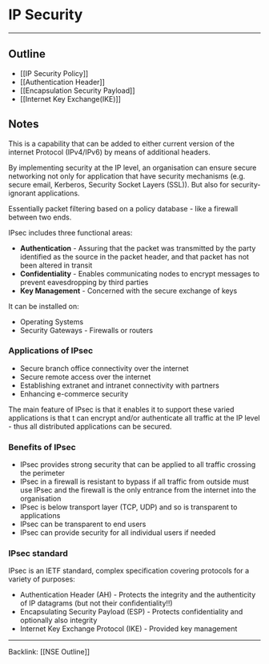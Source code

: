 # IP Security
---
## Outline
- [[IP Security Policy]]
- [[Authentication Header]]
- [[Encapsulation Security Payload]]
- [[Internet Key Exchange(IKE)]]

## Notes
This is a capability that can be added to either current version of the internet Protocol (IPv4/IPv6) by means of additional headers.

By implementing security at the IP level, an organisation can ensure secure networking not only for application that have security mechanisms (e.g. secure email, Kerberos, Security Socket Layers (SSL)). But also for security-ignorant applications.

Essentially packet filtering based on a policy database - like a firewall between two ends.

IPsec includes three functional areas:
- **Authentication** - Assuring that the packet was transmitted by the party identified as the source in the packet header, and that packet has not been altered in transit
- **Confidentiality** - Enables communicating nodes to encrypt messages to prevent eavesdropping by third parties
- **Key Management** - Concerned with the secure exchange of keys

It can be installed on:
- Operating Systems
- Security Gateways - Firewalls or routers

### Applications of IPsec
- Secure branch office connectivity over the internet
- Secure remote access over the internet
- Establishing extranet and intranet connectivity with partners
- Enhancing e-commerce security

The main feature of IPsec is that it enables it to support these varied applications is that t can encrypt and/or authenticate all traffic at the IP level - thus all distributed applications can be secured.

### Benefits of IPsec
- IPsec provides strong security that can be applied to all traffic crossing the perimeter
- IPsec in a firewall is resistant to bypass if all traffic from outside must use IPsec and the firewall is the only entrance from the internet into the organisation
- IPsec is below transport layer (TCP, UDP) and so is transparent to applications
- IPsec can be transparent to end users
- IPsec can provide security for all individual users if needed


### IPsec standard
IPsec is an IETF standard, complex specification covering protocols for a variety of purposes:
- Authentication Header (AH) - Protects the integrity and the authenticity of IP datagrams (but not their confidentiality!!)
- Encapsulating Security Payload (ESP) - Protects confidentiality and optionally also integrity
- Internet Key Exchange Protocol (IKE) - Provided key management


---
Backlink: [[NSE Outline]]
